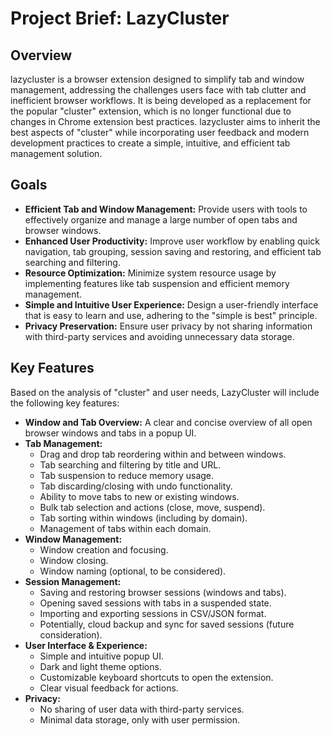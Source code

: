# Project Brief: LazyCluster

## Overview

lazycluster is a browser extension designed to simplify tab and window management, addressing the challenges users face with tab clutter and inefficient browser workflows. It is being developed as a replacement for the popular "cluster" extension, which is no longer functional due to changes in Chrome extension best practices. lazycluster aims to inherit the best aspects of "cluster" while incorporating user feedback and modern development practices to create a simple, intuitive, and efficient tab management solution.

## Goals

- **Efficient Tab and Window Management:** Provide users with tools to effectively organize and manage a large number of open tabs and browser windows.
- **Enhanced User Productivity:** Improve user workflow by enabling quick navigation, tab grouping, session saving and restoring, and efficient tab searching and filtering.
- **Resource Optimization:** Minimize system resource usage by implementing features like tab suspension and efficient memory management.
- **Simple and Intuitive User Experience:** Design a user-friendly interface that is easy to learn and use, adhering to the "simple is best" principle.
- **Privacy Preservation:** Ensure user privacy by not sharing information with third-party services and avoiding unnecessary data storage.

## Key Features

Based on the analysis of "cluster" and user needs, LazyCluster will include the following key features:

- **Window and Tab Overview:** A clear and concise overview of all open browser windows and tabs in a popup UI.
- **Tab Management:**
  - Drag and drop tab reordering within and between windows.
  - Tab searching and filtering by title and URL.
  - Tab suspension to reduce memory usage.
  - Tab discarding/closing with undo functionality.
  - Ability to move tabs to new or existing windows.
  - Bulk tab selection and actions (close, move, suspend).
  - Tab sorting within windows (including by domain).
  - Management of tabs within each domain.
- **Window Management:**
  - Window creation and focusing.
  - Window closing.
  - Window naming (optional, to be considered).
- **Session Management:**
  - Saving and restoring browser sessions (windows and tabs).
  - Opening saved sessions with tabs in a suspended state.
  - Importing and exporting sessions in CSV/JSON format.
  - Potentially, cloud backup and sync for saved sessions (future consideration).
- **User Interface & Experience:**
  - Simple and intuitive popup UI.
  - Dark and light theme options.
  - Customizable keyboard shortcuts to open the extension.
  - Clear visual feedback for actions.
- **Privacy:**
  - No sharing of user data with third-party services.
  - Minimal data storage, only with user permission.

